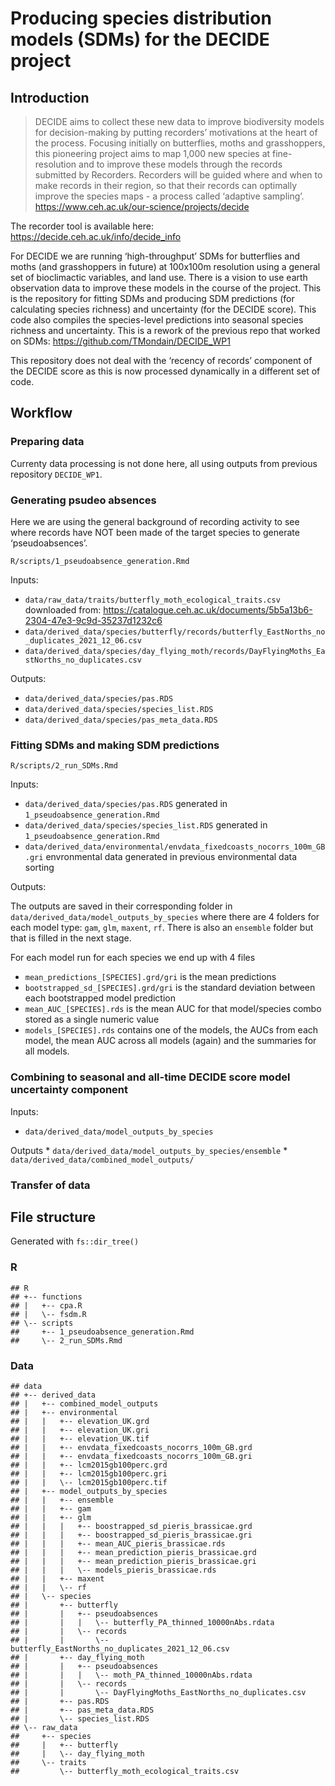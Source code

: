 
# Producing species distribution models (SDMs) for the DECIDE project

## Introduction

> DECIDE aims to collect these new data to improve biodiversity models
> for decision-making by putting recorders’ motivations at the heart of
> the process. Focusing initially on butterflies, moths and
> grasshoppers, this pioneering project aims to map 1,000 new species at
> fine-resolution and to improve these models through the records
> submitted by Recorders. Recorders will be guided where and when to
> make records in their region, so that their records can optimally
> improve the species maps - a process called ‘adaptive sampling’.
> <https://www.ceh.ac.uk/our-science/projects/decide>

The recorder tool is available here:
<https://decide.ceh.ac.uk/info/decide_info>

For DECIDE we are running ‘high-throughput’ SDMs for butterflies and
moths (and grasshoppers in future) at 100x100m resolution using a
general set of bioclimactic variables, and land use. There is a vision
to use earth observation data to improve these models in the course of
the project. This is the repository for fitting SDMs and producing SDM
predictions (for calculating species richness) and uncertainty (for the
DECIDE score). This code also compiles the species-level predictions
into seasonal species richness and uncertainty. This is a rework of the
previous repo that worked on SDMs:
<https://github.com/TMondain/DECIDE_WP1>

This repository does not deal with the ‘recency of records’ component of
the DECIDE score as this is now processed dynamically in a different set
of code.

## Workflow

### Preparing data

Currenty data processing is not done here, all using outputs from
previous repository `DECIDE_WP1`.

### Generating psudeo absences

Here we are using the general background of recording activity to see
where records have NOT been made of the target species to generate
‘pseudoabsences’.

`R/scripts/1_pseudoabsence_generation.Rmd`

Inputs:

-   `data/raw_data/traits/butterfly_moth_ecological_traits.csv`
    downloaded from:
    <https://catalogue.ceh.ac.uk/documents/5b5a13b6-2304-47e3-9c9d-35237d1232c6>
-   `data/derived_data/species/butterfly/records/butterfly_EastNorths_no_duplicates_2021_12_06.csv`
-   `data/derived_data/species/day_flying_moth/records/DayFlyingMoths_EastNorths_no_duplicates.csv`

Outputs:

-   `data/derived_data/species/pas.RDS`
-   `data/derived_data/species/species_list.RDS`
-   `data/derived_data/species/pas_meta_data.RDS`

### Fitting SDMs and making SDM predictions

`R/scripts/2_run_SDMs.Rmd`

Inputs:

-   `data/derived_data/species/pas.RDS` generated in
    `1_pseudoabsence_generation.Rmd`
-   `data/derived_data/species/species_list.RDS` generated in
    `1_pseudoabsence_generation.Rmd`
-   `data/derived_data/environmental/envdata_fixedcoasts_nocorrs_100m_GB.gri`
    envronmental data generated in previous environmental data sorting

Outputs:

The outputs are saved in their corresponding folder in
`data/derived_data/model_outputs_by_species` where there are 4 folders
for each model type: `gam`, `glm`, `maxent`, `rf`. There is also an
`ensemble` folder but that is filled in the next stage.

For each model run for each species we end up with 4 files

-   `mean_predictions_[SPECIES].grd/gri` is the mean predictions
-   `bootstrapped_sd_[SPECIES].grd/gri` is the standard deviation
    between each bootstrapped model prediction
-   `mean_AUC_[SPECIES].rds` is the mean AUC for that model/species
    combo stored as a single numeric value
-   `models_[SPECIES].rds` contains one of the models, the AUCs from
    each model, the mean AUC across all models (again) and the summaries
    for all models.

### Combining to seasonal and all-time DECIDE score model uncertainty component

Inputs:

-   `data/derived_data/model_outputs_by_species`

Outputs \* `data/derived_data/model_outputs_by_species/ensemble` \*
`data/derived_data/combined_model_outputs/`

### Transfer of data

## File structure

Generated with `fs::dir_tree()`

### R

    ## R
    ## +-- functions
    ## |   +-- cpa.R
    ## |   \-- fsdm.R
    ## \-- scripts
    ##     +-- 1_pseudoabsence_generation.Rmd
    ##     \-- 2_run_SDMs.Rmd

### Data

    ## data
    ## +-- derived_data
    ## |   +-- combined_model_outputs
    ## |   +-- environmental
    ## |   |   +-- elevation_UK.grd
    ## |   |   +-- elevation_UK.gri
    ## |   |   +-- elevation_UK.tif
    ## |   |   +-- envdata_fixedcoasts_nocorrs_100m_GB.grd
    ## |   |   +-- envdata_fixedcoasts_nocorrs_100m_GB.gri
    ## |   |   +-- lcm2015gb100perc.grd
    ## |   |   +-- lcm2015gb100perc.gri
    ## |   |   \-- lcm2015gb100perc.tif
    ## |   +-- model_outputs_by_species
    ## |   |   +-- ensemble
    ## |   |   +-- gam
    ## |   |   +-- glm
    ## |   |   |   +-- boostrapped_sd_pieris_brassicae.grd
    ## |   |   |   +-- boostrapped_sd_pieris_brassicae.gri
    ## |   |   |   +-- mean_AUC_pieris_brassicae.rds
    ## |   |   |   +-- mean_prediction_pieris_brassicae.grd
    ## |   |   |   +-- mean_prediction_pieris_brassicae.gri
    ## |   |   |   \-- models_pieris_brassicae.rds
    ## |   |   +-- maxent
    ## |   |   \-- rf
    ## |   \-- species
    ## |       +-- butterfly
    ## |       |   +-- pseudoabsences
    ## |       |   |   \-- butterfly_PA_thinned_10000nAbs.rdata
    ## |       |   \-- records
    ## |       |       \-- butterfly_EastNorths_no_duplicates_2021_12_06.csv
    ## |       +-- day_flying_moth
    ## |       |   +-- pseudoabsences
    ## |       |   |   \-- moth_PA_thinned_10000nAbs.rdata
    ## |       |   \-- records
    ## |       |       \-- DayFlyingMoths_EastNorths_no_duplicates.csv
    ## |       +-- pas.RDS
    ## |       +-- pas_meta_data.RDS
    ## |       \-- species_list.RDS
    ## \-- raw_data
    ##     +-- species
    ##     |   +-- butterfly
    ##     |   \-- day_flying_moth
    ##     \-- traits
    ##         \-- butterfly_moth_ecological_traits.csv
